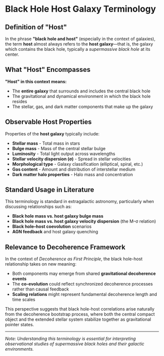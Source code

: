 # Black Hole Host Galaxy Terminology

## Definition of "Host"

In the phrase **"black hole and host"** (especially in the context of galaxies), the term **host** almost always refers to the **host galaxy**—that is, the galaxy which contains the black hole, typically a *supermassive black hole* at its center.

## What "Host" Encompasses

**"Host" in this context means:**

- The **entire galaxy** that surrounds and includes the central black hole
- The gravitational and dynamical environment in which the black hole resides
- The stellar, gas, and dark matter components that make up the galaxy

## Observable Host Properties

Properties of the **host galaxy** typically include:

- **Stellar mass** - Total mass in stars
- **Bulge mass** - Mass of the central stellar bulge
- **Luminosity** - Total light output across wavelengths
- **Stellar velocity dispersion (σ)** - Spread in stellar velocities
- **Morphological type** - Galaxy classification (elliptical, spiral, etc.)
- **Gas content** - Amount and distribution of interstellar medium
- **Dark matter halo properties** - Halo mass and concentration

## Standard Usage in Literature

This terminology is standard in extragalactic astronomy, particularly when discussing relationships such as:

- **Black hole mass vs. host galaxy bulge mass**
- **Black hole mass vs. host galaxy velocity dispersion** (the M–σ relation)
- **Black hole–host coevolution** scenarios
- **AGN feedback** and host galaxy quenching

## Relevance to Decoherence Framework

In the context of *Decoherence as First Principle*, the black hole-host relationship takes on new meaning:

- Both components may emerge from shared **gravitational decoherence events**
- The **co-evolution** could reflect synchronized decoherence processes rather than causal feedback
- **Scaling relations** might represent fundamental decoherence length and time scales

This perspective suggests that black hole-host correlations arise naturally from the decoherence bootstrap process, where both the central compact object and the extended stellar system stabilize together as gravitational pointer states.

---

*Note: Understanding this terminology is essential for interpreting observational studies of supermassive black holes and their galactic environments.*
